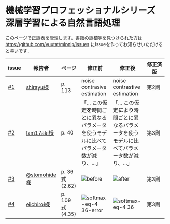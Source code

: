 # 機械学習プロフェッショナルシリーズ 深層学習による自然言語処理
このページで正誤表を管理します。書籍の誤植等を見つけられた方は https://github.com/yuutat/mlpnlp/issues にIssueを作ってお知らせいただけると幸いです．

| issue | 報告者 | ページ | 修正前 | 修正後 | 修正済版　　|
| --- | ---- | ----  | ----| ----- | ------- |
| [#1](https://github.com/yuutat/mlpnlp/issues/1) | [shirayu様](https://github.com/shirayu) | p. 113 | noise contrasive estimation | noise contras**t**ive estimation | 第2刷 |
| [#2](https://github.com/yuutat/mlpnlp/issues/2) | [tam17aki様](https://github.com/tam17aki) | p. 40 | 「... この仮定**を**時間ごとに異なるパラメータを使うモデルに比べてパラメータ数が減り、...」 | 「... この仮定**により**時間ごとに異なるパラメータを使うモデルに比べてパラメータ数が減り、...」 | 第3刷  |
| [#3](https://github.com/yuutat/mlpnlp/issues/3) | [@stomohide様](https://twitter.com/stomohide/status/871979229310615552) | p. 36 式(2.62)| ![before](https://user-images.githubusercontent.com/1034551/26880097-4d804562-4bce-11e7-9702-6c1a5b48af6c.png)| ![after](https://user-images.githubusercontent.com/1034551/26879122-e2205080-4bca-11e7-8f99-b12af5b198be.png)| 第3刷 |
| [#4](https://github.com/yuutat/mlpnlp/issues/4) | [eiichiroi様](https://github.com/eiichiroi) | p. 109 式(4.35) |  ![softmax-eq-4 36-error](https://user-images.githubusercontent.com/1034551/26880211-a560831e-4bce-11e7-8df5-2de7ce99cc5c.png) | ![softmax-eq-4 36](https://user-images.githubusercontent.com/1034551/26879398-e4c9ed18-4bcb-11e7-8056-e7515e70d779.png)| 第3刷 |
